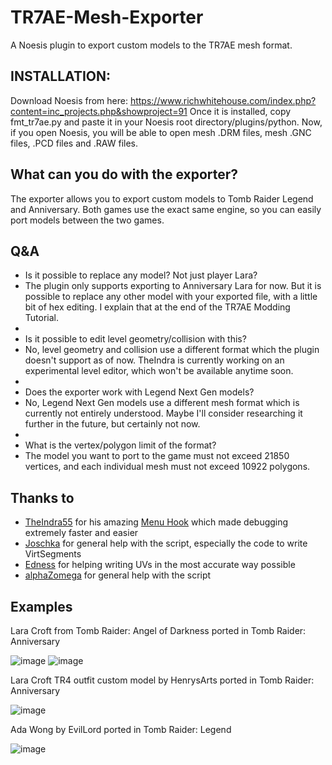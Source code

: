 # TR7AE-Mesh-Exporter
A Noesis plugin to export custom models to the TR7AE mesh format.

## INSTALLATION:
Download Noesis from here: https://www.richwhitehouse.com/index.php?content=inc_projects.php&showproject=91
Once it is installed, copy fmt_tr7ae.py and paste it in your Noesis root directory/plugins/python.
Now, if you open Noesis, you will be able to open mesh .DRM files, mesh .GNC files, .PCD files and .RAW files.

## What can you do with the exporter?
The exporter allows you to export custom models to Tomb Raider Legend and Anniversary. Both games use the exact same engine, so you can easily port models between the two games.

## Q&A

* Is it possible to replace any model? Not just player Lara?
* The plugin only supports exporting to Anniversary Lara for now. But it is possible to replace any other model with your exported file, with a little bit of hex editing. I explain that at the end of the TR7AE Modding Tutorial.
*
* Is it possible to edit level geometry/collision with this?
* No, level geometry and collision use a different format which the plugin doesn't support as of now. TheIndra is currently working on an experimental level editor, which won't be available anytime soon.
*
* Does the exporter work with Legend Next Gen models?
* No, Legend Next Gen models use a different mesh format which is currently not entirely understood. Maybe I'll consider researching it further in the future, but certainly not now.
*
* What is the vertex/polygon limit of the format?
* The model you want to port to the game must not exceed 21850 vertices, and each individual mesh must not exceed 10922 polygons.

## Thanks to
* [TheIndra55](https://github.com/TheIndra55) for his amazing [Menu Hook](https://github.com/TheIndra55/TRAE-menu-hook) which made debugging extremely faster and easier
* [Joschka](https://forum.xentax.com/memberlist.php?mode=viewprofile&u=82197) for general help with the script, especially the code to write VirtSegments
* [Edness](https://forum.xentax.com/memberlist.php?mode=viewprofile&u=69141) for helping writing UVs in the most accurate way possible
* [alphaZomega](https://github.com/alphazolam) for general help with the script

## Examples

Lara Croft from Tomb Raider: Angel of Darkness ported in Tomb Raider: Anniversary

![image](https://cdn.discordapp.com/attachments/922284054353674273/1004216479950065724/Screenshot_3361.png)
![image](https://cdn.discordapp.com/attachments/922284054353674273/1004216455094620290/Tomb_Raider_Anniversary_Screenshot_2022.08.03_-_04.36.26.39.png)

Lara Croft TR4 outfit custom model by HenrysArts ported in Tomb Raider: Anniversary

![image](https://cdn.discordapp.com/attachments/916875187977326612/1002894311832158298/unknown.png)

Ada Wong by EvilLord ported in Tomb Raider: Legend

![image](https://cdn.discordapp.com/attachments/916875187977326612/1002616571396628662/unknown.png)
